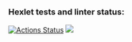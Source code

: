 ### Hexlet tests and linter status:
[![Actions Status](https://github.com/Notakachimoto/frontend-project-44/workflows/hexlet-check/badge.svg)](https://github.com/Notakachimoto/frontend-project-44/actions)
<a href="https://codeclimate.com/github/Notakachimoto/frontend-project-44/maintainability"><img src="https://api.codeclimate.com/v1/badges/cad53bf3c8d5ce920828/maintainability" /></a>